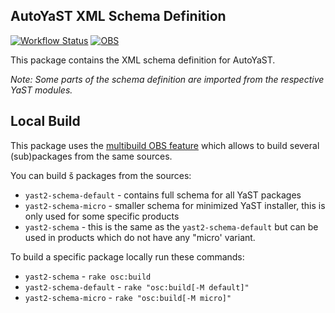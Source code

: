 ## AutoYaST XML Schema Definition

[![Workflow Status](https://github.com/yast/yast-perl-bindings/workflows/CI/badge.svg?branch=master)](
https://github.com/yast/yast-perl-bindings/actions?query=branch%3Amaster)
[![OBS](https://github.com/yast/yast-schema/actions/workflows/submit.yml/badge.svg)](https://github.com/yast/yast-schema/actions/workflows/submit.yml)

This package contains the XML schema definition for AutoYaST.

*Note: Some parts of the schema definition are imported from the respective
YaST modules.*

## Local Build

This package uses the [multibuild OBS feature](
https://openbuildservice.org/help/manuals/obs-user-guide/cha.obs.multibuild.html)
which allows to build several (sub)packages from the same sources.

You can build š packages from the sources:

- `yast2-schema-default` - contains full schema for all YaST packages
- `yast2-schema-micro` - smaller schema for minimized YaST installer,
  this is only used for some specific products
- `yast2-schema` - this is the same as the `yast2-schema-default` but can be used
  in products which do not have any "micro' variant.

To build a specific package locally run these commands:

- `yast2-schema` - `rake osc:build`
- `yast2-schema-default` - `rake "osc:build[-M default]"`
- `yast2-schema-micro` - `rake "osc:build[-M micro]"`
